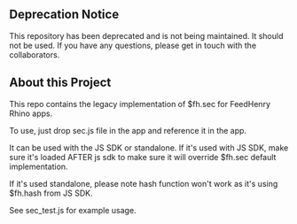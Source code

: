 ## Deprecation Notice
This repository has been deprecated and is not being maintained. It should not be used. If you have any questions, please get in touch with the collaborators.

## About this Project
This repo contains the legacy implementation of $fh.sec for FeedHenry Rhino apps.

To use, just drop sec.js file in the app and reference it in the app.

It can be used with the JS SDK or standalone. If it's used with JS SDK, make sure it's loaded AFTER js sdk to make sure it will override $fh.sec default implementation.

If it's used standalone, please note hash function won't work as it's using $fh.hash from JS SDK.

See sec_test.js for example usage.

